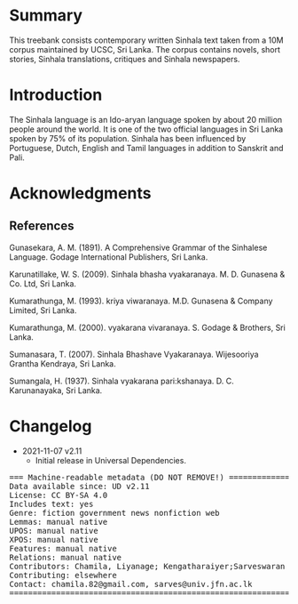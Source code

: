 # Summary

This treebank consists contemporary written Sinhala text taken from a 10M corpus maintained by UCSC, Sri Lanka. The corpus contains novels, short stories, Sinhala translations, critiques and Sinhala newspapers. 


# Introduction
The Sinhala language is an Ido-aryan language spoken by about 20 million people around the world. It is one of the two official languages in Sri Lanka spoken by 75\% of its population. Sinhala has been influenced by Portuguese, Dutch, English and Tamil languages in addition to Sanskrit and Pali.


# Acknowledgments



## References

Gunasekara, A. M. (1891). A Comprehensive Grammar of the Sinhalese Language. Godage International Publishers, Sri Lanka.

Karunatillake, W. S. (2009). Sinhala bhasha vyakaranaya. M. D. Gunasena & Co. Ltd, Sri Lanka.

Kumarathunga, M. (1993). kriya viwaranaya. M.D. Gunasena & Company Limited, Sri Lanka.

Kumarathunga, M. (2000). vyakarana vivaranaya. S. Godage & Brothers, Sri Lanka.

Sumanasara, T. (2007). Sinhala Bhashave Vyakaranaya. Wijesooriya Grantha Kendraya, Sri Lanka.

Sumangala, H. (1937). Sinhala vyakarana pari:kshanaya. D. C. Karunanayaka, Sri Lanka.


# Changelog

* 2021-11-07 v2.11
  * Initial release in Universal Dependencies.


<pre>
=== Machine-readable metadata (DO NOT REMOVE!) ================================
Data available since: UD v2.11
License: CC BY-SA 4.0
Includes text: yes
Genre: fiction government news nonfiction web
Lemmas: manual native
UPOS: manual native
XPOS: manual native
Features: manual native
Relations: manual native
Contributors: Chamila, Liyanage; Kengatharaiyer;Sarveswaran
Contributing: elsewhere
Contact: chamila.82@gmail.com, sarves@univ.jfn.ac.lk
===============================================================================
</pre>
